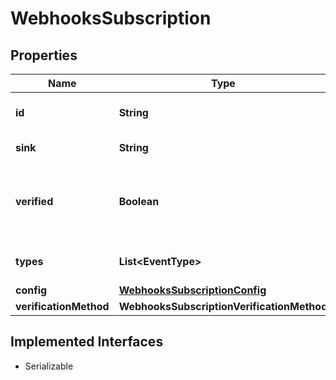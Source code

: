 

# WebhooksSubscription


## Properties

| Name | Type | Description | Notes |
|------------ | ------------- | ------------- | -------------|
|**id** | **String** | Webhooks subscription id |  [optional] |
|**sink** | **String** | Webhooks callback uri. |  [optional] |
|**verified** | **Boolean** | [Read Only] True if the webhooks subscription has been verified. |  [optional] |
|**types** | **List&lt;EventType&gt;** | Webhooks events types. |  [optional] |
|**config** | [**WebhooksSubscriptionConfig**](WebhooksSubscriptionConfig.md) |  |  [optional] |
|**verificationMethod** | **WebhooksSubscriptionVerificationMethod** |  |  [optional] |


## Implemented Interfaces

* Serializable


